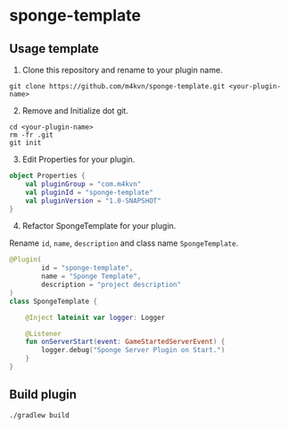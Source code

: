 # sponge-template

## Usage template

1. Clone this repository and rename to your plugin name.

```
git clone https://github.com/m4kvn/sponge-template.git <your-plugin-name>
```

2. Remove and Initialize dot git.

```
cd <your-plugin-name>
rm -fr .git
git init
```

3. Edit Properties for your plugin.

```Properties.kt
object Properties {
    val pluginGroup = "com.m4kvn"
    val pluginId = "sponge-template"
    val pluginVersion = "1.0-SNAPSHOT"
}
```

4. Refactor SpongeTemplate for your plugin.

Rename `id`, `name`, `description` and class name `SpongeTemplate`.

```SpongeTemplate.kt
@Plugin(
        id = "sponge-template",
        name = "Sponge Template",
        description = "project description"
)
class SpongeTemplate {

    @Inject lateinit var logger: Logger

    @Listener
    fun onServerStart(event: GameStartedServerEvent) {
        logger.debug("Sponge Server Plugin on Start.")
    }
}
```

## Build plugin

```
./gradlew build
```
